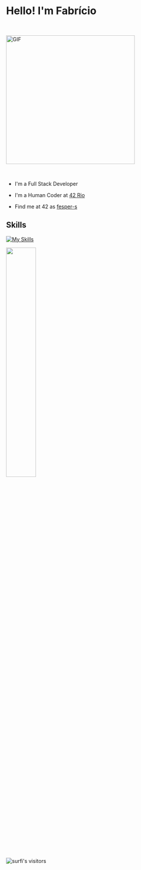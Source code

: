 # Hello! I'm Fabrício

<br><div>
    <img width="350" alt="GIF" align="center" src="https://media4.giphy.com/media/v1.Y2lkPTc5MGI3NjExNDRybW9pcXllbHB1dTduanh3dHk4NHZtejh2ajRlZnBqN3Z2dDU3MSZlcD12MV9pbnRlcm5hbF9naWZfYnlfaWQmY3Q9Zw/13sK2LHnXFx5za/giphy.webp">
</div><br>

- I'm a Full Stack Developer

- I'm a Human Coder at [42 Rio](https://42.rio/)

- Find me at 42 as [fesper-s](https://profile.intra.42.fr/users/fesper-s)

## Skills
[![My Skills](https://skillicons.dev/icons?i=ruby,rails,js,react,nodejs,nextjs,python,docker,postgresql,aws)](https://skillicons.dev)
<br>
 <div  style="margin-bottom:100px">
   <img align="center" width="40%" src="https://github-readme-stats.vercel.app/api/top-langs/?username=fesper-s&layout=compact&show_icons=true&count_private=true&theme=regular&include_all_commits=true" />
 </div>

## 
<img alt="surfi's visitors" src="https://komarev.com/ghpvc/?username=fesper-s&color=blue&style=flat&label=visitors" />
